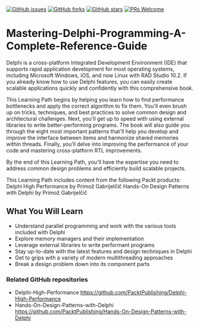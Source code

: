 [![GitHub issues](https://img.shields.io/github/issues/TrainingByPackt/Mastering-Delphi-Programming-A-Complete-Reference-Guide.svg)](https://github.com/TrainingByPackt/Mastering-Delphi-Programming-A-Complete-Reference-Guide/issues)
[![GitHub forks](https://img.shields.io/github/forks/TrainingByPackt/Mastering-Delphi-Programming-A-Complete-Reference-Guide.svg)](https://github.com/TrainingByPackt/Mastering-Delphi-Programming-A-Complete-Reference-Guide/network)
[![GitHub stars](https://img.shields.io/github/stars/TrainingByPackt/Mastering-Delphi-Programming-A-Complete-Reference-Guide.svg)](https://github.com/TrainingByPackt/Mastering-Delphi-Programming-A-Complete-Reference-Guide/stargazers)
[![PRs Welcome](https://img.shields.io/badge/PRs-welcome-brightgreen.svg)](https://github.com/TrainingByPackt/Mastering-Delphi-Programming-A-Complete-Reference-Guide/pulls)

# Mastering-Delphi-Programming-A-Complete-Reference-Guide
Delphi is a cross-platform Integrated Development Environment (IDE) that supports rapid application development for most operating systems, including Microsoft Windows, iOS, and now Linux with RAD Studio 10.2. If you already know how to use Delphi features, you can easily create scalable applications quickly and confidently with this comprehensive book.

This Learning Path begins by helping you learn how to find performance bottlenecks and apply the correct algorithm to fix them. You'll even brush up on tricks, techniques, and best practices to solve common design and architectural challenges. Next, you'll get up to speed with using external libraries to write better-performing programs. The book will also guide you through the eight most important patterns that'll help you develop and improve the interface between items and harmonize shared memories within threads. Finally, you’ll delve into improving the performance of your code and mastering cross-platform RTL improvements.

By the end of this Learning Path, you'll have the expertise you need to address common design problems and efficiently build scalable projects.

This Learning Path includes content from the following Packt products:
Delphi High Performance by Primož Gabrijelčič
Hands-On Design Patterns with Delphi by Primož Gabrijelčič

## What You Will Learn
* Understand parallel programming and work with the various tools included with Delphi
* Explore memory managers and their implementation
* Leverage external libraries to write performant programs
* Stay up-to-date with the latest features and design techniques in Delphi
* Get to grips with a variety of modern multithreading approaches
* Break a design problem down into its component parts

### Related GitHub repositories
* Delphi-High-Performance https://github.com/PacktPublishing/Delphi-High-Performance
* Hands-On-Design-Patterns-with-Delphi https://github.com/PacktPublishing/Hands-On-Design-Patterns-with-Delphi
